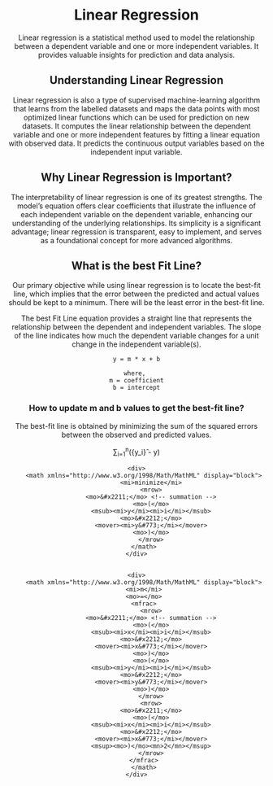 <div align='center'>

#   Linear Regression
Linear regression is a statistical method used to model the relationship between a dependent variable and one or more independent variables. It provides valuable insights for prediction and data analysis. <br>

##  Understanding Linear Regression
Linear regression is also a type of supervised machine-learning algorithm that learns from the labelled datasets and maps the data points with most optimized linear functions which can be used for prediction on new datasets. It computes the linear relationship between the dependent variable and one or more independent features by fitting a linear equation with observed data. It predicts the continuous output variables based on the independent input variable. <br>

##  Why Linear Regression is Important?
The interpretability of linear regression is one of its greatest strengths. The model’s equation offers clear coefficients that illustrate the influence of each independent variable on the dependent variable, enhancing our understanding of the underlying relationships. Its simplicity is a significant advantage; linear regression is transparent, easy to implement, and serves as a foundational concept for more advanced algorithms. <br>

##  What is the best Fit Line?
Our primary objective while using linear regression is to locate the best-fit line, which implies that the error between the predicted and actual values should be kept to a minimum. There will be the least error in the best-fit line.<br>

The best Fit Line equation provides a straight line that represents the relationship between the dependent and independent variables. The slope of the line indicates how much the dependent variable changes for a unit change in the independent variable(s). <br>

```
y = m * x + b

where, 
m = coefficient
b = intercept
```

### How to update m and b values to get the best-fit line? 
The best-fit line is obtained by minimizing the sum of the squared errors between the observed and predicted values.
    <div>
        &sum;<sub>i=1</sub><sup>n</sup>({y_i}&#770; - y)
    </div>

    <div>
        <math xmlns="http://www.w3.org/1998/Math/MathML" display="block">
            <mi>minimize</mi>
            <mrow>
            <mo>&#x2211;</mo> <!-- summation -->
            <mo>(</mo>
            <msub><mi>y</mi><mi>i</mi></msub>
            <mo>&#x2212;</mo>
            <mover><mi>y&#773;</mi></mover>
            <mo>)</mo>
            </mrow>
        </math>
    </div>


    <div>
        <math xmlns="http://www.w3.org/1998/Math/MathML" display="block">
        <mi>m</mi>
        <mo>=</mo>
        <mfrac>
            <mrow>
            <mo>&#x2211;</mo> <!-- summation -->
            <mo>(</mo>
            <msub><mi>x</mi><mi>i</mi></msub>
            <mo>&#x2212;</mo>
            <mover><mi>x&#773;</mi></mover>
            <mo>)</mo>
            <mo>(</mo>
            <msub><mi>y</mi><mi>i</mi></msub>
            <mo>&#x2212;</mo>
            <mover><mi>y&#773;</mi></mover>
            <mo>)</mo>
            </mrow>
            <mrow>
            <mo>&#x2211;</mo>
            <mo>(</mo>
            <msub><mi>x</mi><mi>i</mi></msub>
            <mo>&#x2212;</mo>
            <mover><mi>x&#773;</mi></mover>
            <msup><mo>)</mo><mn>2</mn></msup>
            </mrow>
        </mfrac>
        </math>
    </div>
</div>
